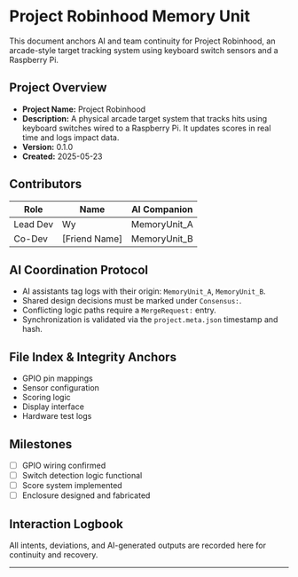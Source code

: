 # Project Robinhood Memory Unit

This document anchors AI and team continuity for Project Robinhood, an arcade-style target tracking system using keyboard switch sensors and a Raspberry Pi.

## Project Overview
- **Project Name:** Project Robinhood
- **Description:** A physical arcade target system that tracks hits using keyboard switches wired to a Raspberry Pi. It updates scores in real time and logs impact data.
- **Version:** 0.1.0
- **Created:** 2025-05-23

## Contributors
| Role      | Name         | AI Companion    |
|-----------|--------------|-----------------|
| Lead Dev  | Wy           | MemoryUnit_A    |
| Co-Dev    | [Friend Name] | MemoryUnit_B    |

## AI Coordination Protocol
- AI assistants tag logs with their origin: `MemoryUnit_A`, `MemoryUnit_B`.
- Shared design decisions must be marked under `Consensus:`.
- Conflicting logic paths require a `MergeRequest:` entry.
- Synchronization is validated via the `project.meta.json` timestamp and hash.

## File Index & Integrity Anchors
- GPIO pin mappings
- Sensor configuration
- Scoring logic
- Display interface
- Hardware test logs

## Milestones
- [ ] GPIO wiring confirmed
- [ ] Switch detection logic functional
- [ ] Score system implemented
- [ ] Enclosure designed and fabricated

## Interaction Logbook
All intents, deviations, and AI-generated outputs are recorded here for continuity and recovery.

---
